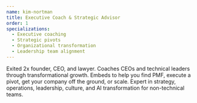 ```yaml
---
name: kim-nortman
title: Executive Coach & Strategic Advisor
order: 1
specializations:
  - Executive coaching
  - Strategic pivots
  - Organizational transformation
  - Leadership team alignment
---
```


Exited 2x founder, CEO, and lawyer. Coaches CEOs and technical leaders through transformational growth. Embeds to help you find PMF, execute a pivot, get your company off the ground, or scale. Expert in strategy, operations, leadership, culture, and AI transformation for non-technical teams.
